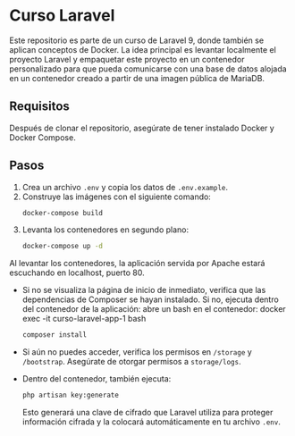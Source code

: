 # Curso Laravel

Este repositorio es parte de un curso de Laravel 9, donde también se aplican conceptos de Docker. La idea principal es levantar localmente el proyecto Laravel y empaquetar este proyecto en un contenedor personalizado para que pueda comunicarse con una base de datos alojada en un contenedor creado a partir de una imagen pública de MariaDB.

## Requisitos

Después de clonar el repositorio, asegúrate de tener instalado Docker y Docker Compose.

## Pasos

1. Crea un archivo `.env` y copia los datos de `.env.example`.
2. Construye las imágenes con el siguiente comando:
    ```bash
    docker-compose build
    ```
3. Levanta los contenedores en segundo plano:
    ```bash
    docker-compose up -d
    ```

Al levantar los contenedores, la aplicación servida por Apache estará escuchando en localhost, puerto 80.

- Si no se visualiza la página de inicio de inmediato, verifica que las dependencias de Composer se hayan instalado. Si no, ejecuta dentro del contenedor de la aplicación:
    abre un bash en el contenedor: docker exec -it curso-laravel-app-1 bash

    ```bash
    composer install
    ```

- Si aún no puedes acceder, verifica los permisos en `/storage` y `/bootstrap`. Asegúrate de otorgar permisos a `storage/logs`.

- Dentro del contenedor, también ejecuta:
    ```bash
    php artisan key:generate
    ```
  Esto generará una clave de cifrado que Laravel utiliza para proteger información cifrada y la colocará automáticamente en tu archivo `.env`.

